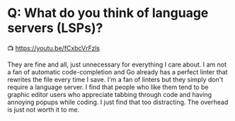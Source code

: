 # Q: What do you think of language servers (LSPs)?

📺 <https://youtu.be/fCxbcVrFzls>

They are fine and all, just unnecessary for everything I care about. I am not a fan of automatic code-completion and Go already has a perfect linter that rewrites the file every time I save. I'm a fan of linters but they simply don't require a language server. I find that people who like them tend to be graphic editor users who appreciate tabbing through code and having annoying popups while coding. I just find that too distracting. The overhead is just not worth it to me.
